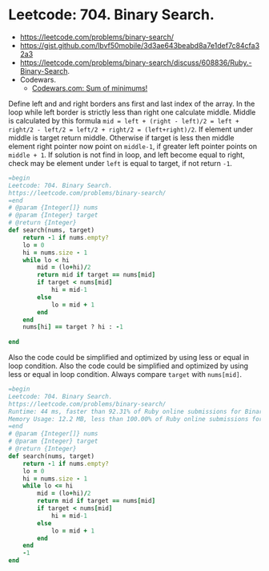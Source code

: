 # Leetcode: 704. Binary Search.

- https://leetcode.com/problems/binary-search/
- https://gist.github.com/lbvf50mobile/3d3ae643beabd8a7e1def7c84cfa32a3
- https://leetcode.com/problems/binary-search/discuss/608836/Ruby.-Binary-Search.
- Codewars.
    - [Codewars.com: Sum of minimums!](https://gist.github.com/lbvf50mobile/52260af5938bb49b22efdae0730b1ffe)


Define left and and right borders ans first and last index of the array. In the loop while left border is strictly less than right one calculate middle. Middle is calculated by this formula `mid = left + (right - left)/2 = left + right/2 - left/2 = left/2 + right/2 = (left+right)/2`. If element under middle is target return middle. Otherwise if target is less then middle element right pointer now point on `middle-1`, if greater left pointer points on `middle + 1`. If solution is not find in loop, and left become equal to right, check may be element under `left` is equal to target, if not return `-1`.

```Ruby
=begin
Leetcode: 704. Binary Search.
https://leetcode.com/problems/binary-search/
=end
# @param {Integer[]} nums
# @param {Integer} target
# @return {Integer}
def search(nums, target)
    return -1 if nums.empty?
    lo = 0
    hi = nums.size - 1
    while lo < hi
        mid = (lo+hi)/2
        return mid if target == nums[mid]
        if target < nums[mid]
            hi = mid-1
        else
            lo = mid + 1
        end
    end
    nums[hi] == target ? hi : -1
    
end
```

Also the code could be simplified and optimized by using less or equal in loop condition. Also the code could be simplified and optimized by using less or equal in loop condition. Always compare `target` with `nums[mid]`.

```Ruby
=begin
Leetcode: 704. Binary Search.
https://leetcode.com/problems/binary-search/
Runtime: 44 ms, faster than 92.31% of Ruby online submissions for Binary Search.
Memory Usage: 12.2 MB, less than 100.00% of Ruby online submissions for Binary Search.
=end
# @param {Integer[]} nums
# @param {Integer} target
# @return {Integer}
def search(nums, target)
    return -1 if nums.empty?
    lo = 0
    hi = nums.size - 1
    while lo <= hi
        mid = (lo+hi)/2
        return mid if target == nums[mid]
        if target < nums[mid]
            hi = mid-1
        else
            lo = mid + 1
        end
    end
    -1
end
```